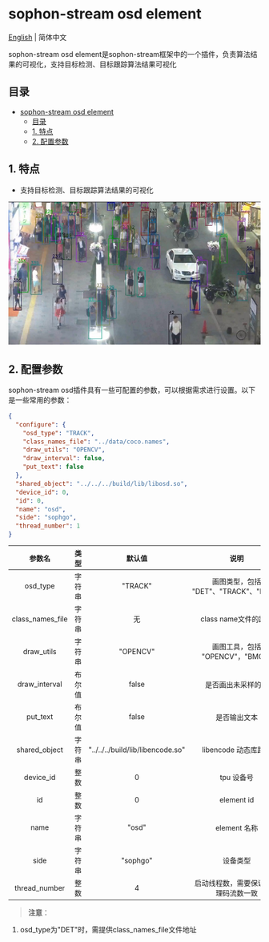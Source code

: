 # sophon-stream osd element

[English](README_EN.md) | 简体中文

sophon-stream osd element是sophon-stream框架中的一个插件，负责算法结果的可视化，支持目标检测、目标跟踪算法结果可视化

## 目录
- [sophon-stream osd element](#sophon-stream-osd-element)
  - [目录](#目录)
  - [1. 特点](#1-特点)
  - [2. 配置参数](#2-配置参数)

## 1. 特点
* 支持目标检测、目标跟踪算法结果的可视化

![track.jpg](pics/track.jpg)

## 2. 配置参数
sophon-stream osd插件具有一些可配置的参数，可以根据需求进行设置。以下是一些常用的参数：

```json
{
  "configure": {
    "osd_type": "TRACK",
    "class_names_file": "../data/coco.names",
    "draw_utils": "OPENCV",
    "draw_interval": false,
    "put_text": false
  },
  "shared_object": "../../../build/lib/libosd.so",
  "device_id": 0,
  "id": 0,
  "name": "osd",
  "side": "sophgo",
  "thread_number": 1
}
```

|      参数名      |  类型  |              默认值               |                 说明                  |
| :--------------: | :----: | :-------------------------------: | :-----------------------------------: |
|     osd_type     | 字符串 |              "TRACK"              | 画图类型，包括 "DET"、"TRACK"、"POSE" |
| class_names_file | 字符串 |                无                 |         class name文件的路径          |
|    draw_utils    | 字符串 |             "OPENCV"              |    画图工具，包括 "OPENCV"，"BMCV"    |
|  draw_interval   | 布尔值 |               false               |          是否画出未采样的帧           |
|     put_text     | 布尔值 |               false               |             是否输出文本              |
|  shared_object   | 字符串 | "../../../build/lib/libencode.so" |         libencode 动态库路径          |
|    device_id     |  整数  |                 0                 |              tpu 设备号               |
|        id        |  整数  |                 0                 |              element id               |
|       name       | 字符串 |               "osd"               |             element 名称              |
|       side       | 字符串 |             "sophgo"              |               设备类型                |
|  thread_number   |  整数  |                 4                 | 启动线程数，需要保证和处理码流数一致  |

> **注意**：
1. osd_type为"DET"时，需提供class_names_file文件地址